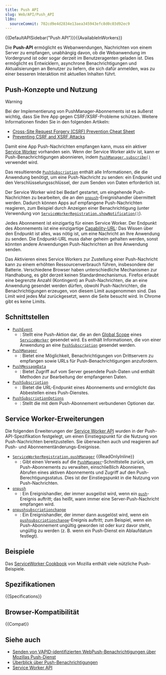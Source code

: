 ```yaml
---
title: Push API
slug: Web/API/Push_API
l10n:
  sourceCommit: 702cd9e4d2834e13aea345943efc8d0c03d92ec9
---
```


{{DefaultAPISidebar("Push API")}}{{AvailableInWorkers}}

Die **Push-API** ermöglicht es Webanwendungen, Nachrichten von einem Server zu empfangen, unabhängig davon, ob die Webanwendung im Vordergrund ist oder sogar derzeit im Benutzeragenten geladen ist. Dies ermöglicht es Entwicklern, asynchrone Benachrichtigungen und Aktualisierungen an Benutzer zu liefern, die sich dafür anmelden, was zu einer besseren Interaktion mit aktuellen Inhalten führt.

## Push-Konzepte und Nutzung

> [!WARNING]
> Bei der Implementierung von PushManager-Abonnements ist es äußerst wichtig, dass Sie Ihre App gegen CSRF/XSRF-Probleme schützen. Weitere Informationen finden Sie in den folgenden Artikeln:
>
> - [Cross-Site Request Forgery (CSRF) Prevention Cheat Sheet](https://cheatsheetseries.owasp.org/cheatsheets/Cross-Site_Request_Forgery_Prevention_Cheat_Sheet.html)
> - [Preventing CSRF and XSRF Attacks](https://blog.codinghorror.com/preventing-csrf-and-xsrf-attacks/)

Damit eine App Push-Nachrichten empfangen kann, muss ein aktiver [Service Worker](/de/docs/Web/API/Service_Worker_API) vorhanden sein. Wenn der Service Worker aktiv ist, kann er Push-Benachrichtigungen abonnieren, indem [`PushManager.subscribe()`](/de/docs/Web/API/PushManager/subscribe) verwendet wird.

Das resultierende [`PushSubscription`](/de/docs/Web/API/PushSubscription) enthält alle Informationen, die die Anwendung benötigt, um eine Push-Nachricht zu senden: ein Endpunkt und den Verschlüsselungsschlüssel, der zum Senden von Daten erforderlich ist.

Der Service Worker wird bei Bedarf gestartet, um eingehende Push-Nachrichten zu bearbeiten, die an den [`onpush`](/de/docs/Web/API/ServiceWorkerGlobalScope/push_event)-Ereignishandler übermittelt werden. Dadurch können Apps auf empfangene Push-Nachrichten reagieren, zum Beispiel durch Anzeigen einer Benachrichtigung (unter Verwendung von [`ServiceWorkerRegistration.showNotification()`](/de/docs/Web/API/ServiceWorkerRegistration/showNotification)).

Jedes Abonnement ist einzigartig für einen Service Worker. Der Endpunkt des Abonnements ist eine einzigartige [Capability-URL](https://www.w3.org/TR/capability-urls/): Das Wissen über den Endpunkt ist alles, was nötig ist, um eine Nachricht an Ihre Anwendung zu senden. Die Endpunkt-URL muss daher geheim gehalten werden, sonst könnten andere Anwendungen Push-Nachrichten an Ihre Anwendung senden.

Das Aktivieren eines Service Workers zur Zustellung einer Push-Nachricht kann zu einem erhöhten Ressourcenverbrauch führen, insbesondere der Batterie. Verschiedene Browser haben unterschiedliche Mechanismen zur Handhabung, es gibt derzeit keinen Standardmechanismus. Firefox erlaubt eine begrenzte Anzahl (Kontingent) an Push-Nachrichten, die an eine Anwendung gesendet werden dürfen, obwohl Push-Nachrichten, die Benachrichtigungen erzeugen, von diesem Limit ausgenommen sind. Das Limit wird jedes Mal zurückgesetzt, wenn die Seite besucht wird. In Chrome gibt es keine Limits.

## Schnittstellen

- [`PushEvent`](/de/docs/Web/API/PushEvent)
  - : Stellt eine Push-Aktion dar, die an den [Global Scope](/de/docs/Web/API/ServiceWorkerGlobalScope) eines [`ServiceWorker`](/de/docs/Web/API/ServiceWorker) gesendet wird. Es enthält Informationen, die von einer Anwendung an eine [`PushSubscription`](/de/docs/Web/API/PushSubscription) gesendet werden.
- [`PushManager`](/de/docs/Web/API/PushManager)
  - : Bietet eine Möglichkeit, Benachrichtigungen von Drittservern zu empfangen sowie URLs für Push-Benachrichtigungen anzufordern.
- [`PushMessageData`](/de/docs/Web/API/PushMessageData)
  - : Bietet Zugriff auf vom Server gesendete Push-Daten und enthält Methoden zur Bearbeitung der empfangenen Daten.
- [`PushSubscription`](/de/docs/Web/API/PushSubscription)
  - : Bietet die URL-Endpunkt eines Abonnements und ermöglicht das Abbestellen eines Push-Dienstes.
- [`PushSubscriptionOptions`](/de/docs/Web/API/PushSubscriptionOptions)
  - : Stellt die mit dem Push-Abonnement verbundenen Optionen dar.

## Service Worker-Erweiterungen

Die folgenden Erweiterungen der [Service Worker API](/de/docs/Web/API/Service_Worker_API) wurden in der Push-API-Spezifikation festgelegt, um einen Einstiegspunkt für die Nutzung von Push-Nachrichten bereitzustellen. Sie überwachen auch und reagieren auf Push- und Abonnementänderungs-Ereignisse.

- [`ServiceWorkerRegistration.pushManager`](/de/docs/Web/API/ServiceWorkerRegistration/pushManager) {{ReadOnlyInline}}
  - : Gibt einen Verweis auf die [`PushManager`](/de/docs/Web/API/PushManager)-Schnittstelle zurück, um Push-Abonnements zu verwalten, einschließlich Abonnieren, Abrufen eines aktiven Abonnements und Zugriff auf den Push-Berechtigungsstatus. Dies ist der Einstiegspunkt in die Nutzung von Push-Nachrichten.
- [`onpush`](/de/docs/Web/API/ServiceWorkerGlobalScope/push_event)
  - : Ein Ereignishandler, der immer ausgelöst wird, wenn ein [`push`](/de/docs/Web/API/ServiceWorkerGlobalScope/push_event)-Ereignis auftritt; das heißt, wann immer eine Server-Push-Nachricht empfangen wird.
- [`onpushsubscriptionchange`](/de/docs/Web/API/ServiceWorkerGlobalScope/pushsubscriptionchange_event)
  - : Ein Ereignishandler, der immer dann ausgelöst wird, wenn ein [`pushsubscriptionchange`](/de/docs/Web/API/ServiceWorkerGlobalScope/pushsubscriptionchange_event)-Ereignis auftritt; zum Beispiel, wenn ein Push-Abonnement ungültig geworden ist oder kurz davor steht, ungültig zu werden (z. B. wenn ein Push-Dienst ein Ablaufdatum festlegt).

## Beispiele

Das [ServiceWorker Cookbook](https://github.com/mdn/serviceworker-cookbook) von Mozilla enthält viele nützliche Push-Beispiele.

## Spezifikationen

{{Specifications}}

## Browser-Kompatibilität

{{Compat}}

## Siehe auch

- [Senden von VAPID-identifizierten WebPush-Benachrichtigungen über Mozillas Push-Dienst](https://blog.mozilla.org/services/2016/08/23/sending-vapid-identified-webpush-notifications-via-mozillas-push-service/)
- [Überblick über Push-Benachrichtigungen](https://web.dev/articles/push-notifications-overview)
- [Service Worker API](/de/docs/Web/API/Service_Worker_API)
